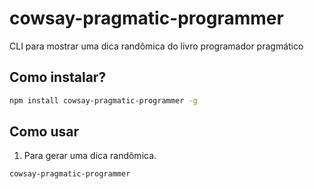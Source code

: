 # cowsay-pragmatic-programmer

CLI para mostrar uma dica randômica do livro programador pragmático

## Como instalar?

```bash
npm install cowsay-pragmatic-programmer -g
```

## Como usar

1. Para gerar uma dica randômica.

```bash
cowsay-pragmatic-programmer
```